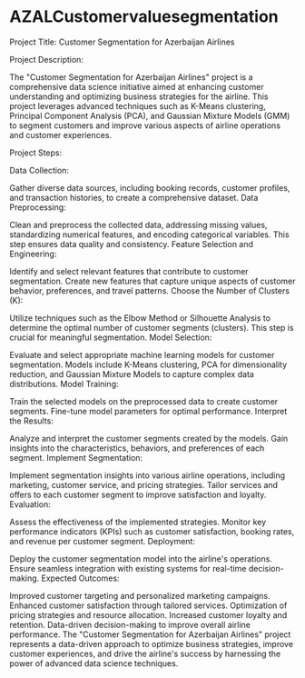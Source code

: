 # AZALCustomervaluesegmentation
Project Title: Customer Segmentation for Azerbaijan Airlines

Project Description:

The "Customer Segmentation for Azerbaijan Airlines" project is a comprehensive data science initiative aimed at enhancing customer understanding and optimizing business strategies for the airline. This project leverages advanced techniques such as K-Means clustering, Principal Component Analysis (PCA), and Gaussian Mixture Models (GMM) to segment customers and improve various aspects of airline operations and customer experiences.

Project Steps:

Data Collection:

Gather diverse data sources, including booking records, customer profiles, and transaction histories, to create a comprehensive dataset.
Data Preprocessing:

Clean and preprocess the collected data, addressing missing values, standardizing numerical features, and encoding categorical variables. This step ensures data quality and consistency.
Feature Selection and Engineering:

Identify and select relevant features that contribute to customer segmentation.
Create new features that capture unique aspects of customer behavior, preferences, and travel patterns.
Choose the Number of Clusters (K):

Utilize techniques such as the Elbow Method or Silhouette Analysis to determine the optimal number of customer segments (clusters). This step is crucial for meaningful segmentation.
Model Selection:

Evaluate and select appropriate machine learning models for customer segmentation.
Models include K-Means clustering, PCA for dimensionality reduction, and Gaussian Mixture Models to capture complex data distributions.
Model Training:

Train the selected models on the preprocessed data to create customer segments.
Fine-tune model parameters for optimal performance.
Interpret the Results:

Analyze and interpret the customer segments created by the models.
Gain insights into the characteristics, behaviors, and preferences of each segment.
Implement Segmentation:

Implement segmentation insights into various airline operations, including marketing, customer service, and pricing strategies.
Tailor services and offers to each customer segment to improve satisfaction and loyalty.
Evaluation:

Assess the effectiveness of the implemented strategies.
Monitor key performance indicators (KPIs) such as customer satisfaction, booking rates, and revenue per customer segment.
Deployment:

Deploy the customer segmentation model into the airline's operations.
Ensure seamless integration with existing systems for real-time decision-making.
Expected Outcomes:

Improved customer targeting and personalized marketing campaigns.
Enhanced customer satisfaction through tailored services.
Optimization of pricing strategies and resource allocation.
Increased customer loyalty and retention.
Data-driven decision-making to improve overall airline performance.
The "Customer Segmentation for Azerbaijan Airlines" project represents a data-driven approach to optimize business strategies, improve customer experiences, and drive the airline's success by harnessing the power of advanced data science techniques.
